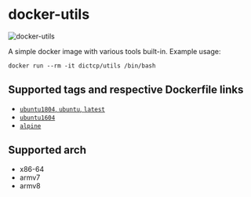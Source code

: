 docker-utils
==============
![docker-utils](https://github.com/dictcp/docker-utils/workflows/docker-utils/badge.svg?branch=master)

A simple docker image with various tools built-in. Example usage:

```
docker run --rm -it dictcp/utils /bin/bash
```

Supported tags and respective Dockerfile links
----
- [`ubuntu1804`, `ubuntu`, `latest`](https://github.com/dictcp/docker-utils/blob/master/Dockerfile.ubuntu1804)
- [`ubuntu1604`](https://github.com/dictcp/docker-utils/blob/master/Dockerfile.ubuntu)
- [`alpine`](https://github.com/dictcp/docker-utils/blob/master/Dockerfile.alpine)

Supported arch
----
- x86-64
- armv7
- armv8
